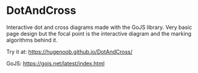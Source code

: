 # DotAndCross


Interactive dot and cross diagrams made with the GoJS library. Very basic page design but the focal point is the interactive diagram and the marking algorithms behind it.  


Try it at: https://hugenoob.github.io/DotAndCross/  


GoJS: https://gojs.net/latest/index.html
